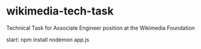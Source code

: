 # wikimedia-tech-task
Technical Task for Associate Engineer position at the Wikimedia Foundation

start:
npm install
nodemon app.js
